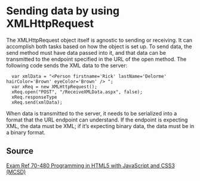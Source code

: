 # Sending data by using XMLHttpRequest

The XMLHttpRequest object itself is agnostic to sending or receiving. It can accomplish both tasks based on how the object is set up. To send data, the send method must have data passed into it, and that data can be transmitted to the endpoint specified in the URL of the open method. The following code sends the XML data to the server:

```
  var xmlData = "<Person firstname='Rick' lastName='Delorme' hairColor='Brown' eyeColor='Brown' /> ";
  var xReq = new XMLHttpRequest();
  xReq.open("POST", "/ReceiveXMLData.aspx", false);
  xReq.responseType
  xReq.send(xmlData);
```
When data is transmitted to the server, it needs to be serialized into a format that the URL endpoint can understand. If the endpoint is expecting XML, the data must be XML; if it’s expecting binary data, the data must be in a binary format.

## Source

[Exam Ref 70-480 Programming in HTML5 with JavaScript and CSS3 (MCSD)](https://www.microsoft.com/en-us/p/exam-ref-70-480-programming-in-html5-with-javascript-and-css3-mcsd/fgqpf3h0qll7?activetab=pivot%3aoverviewtab)
